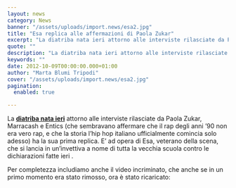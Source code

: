 ```yaml
---
layout: news
category: News
banner: "/assets/uploads/import.news/esa2.jpg"
title: "Esa replica alle affermazioni di Paola Zukar"
excerpt: "La diatriba nata ieri attorno alle interviste rilasciate da Paola Zukar, Marracash e Entics (che sembravano affermare che il rap degli anni ’90 non era vero rap, e che la storia l’hip hop italiano ufficialmente comincia solo adesso) ha la sua prima replica. E’ ad opera di Esa, veterano della scena, che si lancia in [&hellip"
quote: ""
description: "La diatriba nata ieri attorno alle interviste rilasciate da Paola Zukar, Marracash e Entics (che sembravano affermare che il rap degli anni ’90 non era vero rap, e che la storia l’hip hop italiano ufficialmente comincia solo adesso) ha la sua prima replica. E’ ad opera di Esa, veterano della scena, che si lancia in [&hellip"
keywords: ""
date: 2012-10-09T00:00:00.000+01:00
author: "Marta Blumi Tripodi"
cover: "/assets/uploads/import.news/esa2.jpg"
pagination:
  enabled: true

---
```


La [**diatriba nata ieri**](https://hotmc.com/un-documentario-sul-rap-italiano-qual-e-la-vera-vecchia-scuola/ "http://hotmc.com/un-documentario-sul-rap-italiano-qual-e-la-vera-vecchia-scuola/") attorno alle interviste rilasciate da Paola Zukar, Marracash e Entics (che sembravano affermare che il rap degli anni ’90 non era vero rap, e che la storia l’hip hop italiano ufficialmente comincia solo adesso) ha la sua prima replica. E’ ad opera di Esa, veterano della scena, che si lancia in un’invettiva a nome di tutta la vecchia scuola contro le dichiarazioni fatte ieri .

Per completezza includiamo anche il video incriminato, che anche se in un primo momento era stato rimosso, ora è stato ricaricato:
  
  